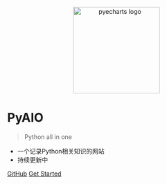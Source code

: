 <p align="center">
 <img src="https://gitee.com/choyalee/fig_bed/raw/master/img/TunnelBear.png" alt="pyecharts logo" width=200 height=200 />
</p>

# PyAIO

> Python all in one

* 一个记录Python相关知识的网站
* 持续更新中


[GitHub](https://github.com/pyecharts/pyecharts/)
[Get Started](zh-cn/intro)
